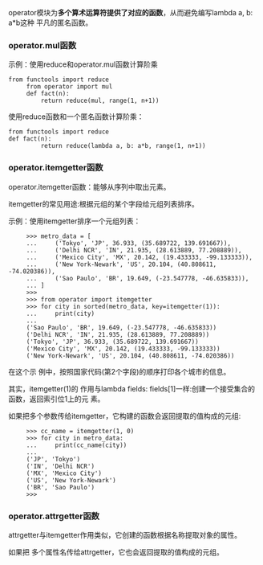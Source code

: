 operator模块为**多个算术运算符提供了对应的函数**，从而避免编写lambda a, b: a\*b这种 平凡的匿名函数。

### operator.mul函数

示例：使用reduce和operator.mul函数计算阶乘

```
from functools import reduce
     from operator import mul
     def fact(n):
         return reduce(mul, range(1, n+1))
```

使用reduce函数和一个匿名函数计算阶乘：

```
from functools import reduce
def fact(n):
         return reduce(lambda a, b: a*b, range(1, n+1))
```

### operator.itemgetter函数

operator.itemgetter函数：能够从序列中取出元素。

itemgetter的常见用途:根据元组的某个字段给元组列表排序。

示例：使用itemgetter排序一个元组列表：

```
     >>> metro_data = [
     ...     ('Tokyo', 'JP', 36.933, (35.689722, 139.691667)),
     ...     ('Delhi NCR', 'IN', 21.935, (28.613889, 77.208889)),
     ...     ('Mexico City', 'MX', 20.142, (19.433333, -99.133333)),
     ...     ('New York-Newark', 'US', 20.104, (40.808611, -74.020386)),
     ...     ('Sao Paulo', 'BR', 19.649, (-23.547778, -46.635833)),
     ... ]
     >>>
     >>> from operator import itemgetter
     >>> for city in sorted(metro_data, key=itemgetter(1)):
     ...     print(city)
     ...
     ('Sao Paulo', 'BR', 19.649, (-23.547778, -46.635833))
     ('Delhi NCR', 'IN', 21.935, (28.613889, 77.208889))
     ('Tokyo', 'JP', 36.933, (35.689722, 139.691667))
     ('Mexico City', 'MX', 20.142, (19.433333, -99.133333))
     ('New York-Newark', 'US', 20.104, (40.808611, -74.020386))
```

在这个示 例中，按照国家代码\(第2个字段\)的顺序打印各个城市的信息。

其实，itemgetter\(1\)的 作用与lambda fields: fields\[1\]一样:创建一个接受集合的函数，返回索引位1上的元 素。

如果把多个参数传给itemgetter，它构建的函数会返回提取的值构成的元组:

```
     >>> cc_name = itemgetter(1, 0)
     >>> for city in metro_data:
     ...     print(cc_name(city))
     ...
     ('JP', 'Tokyo')
     ('IN', 'Delhi NCR')
     ('MX', 'Mexico City')
     ('US', 'New York-Newark')
     ('BR', 'Sao Paulo')
     >>>
```

### operator.attrgetter函数

attrgetter与itemgetter作用类似，它创建的函数根据名称提取对象的属性。

如果把 多个属性名传给attrgetter，它也会返回提取的值构成的元组。


